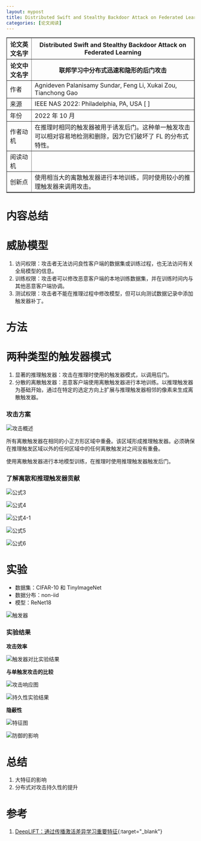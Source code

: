 ```yaml
---
layout: mypost
title: Distributed Swift and Stealthy Backdoor Attack on Federated Learning
categories: [论文阅读]
---
```


<table border="1">
    <tr>
        <th>论文英文名字</th>
        <th>Distributed Swift and Stealthy Backdoor Attack on Federated Learning</th>
    </tr>
    <tr>
        <th>论文中文名字</th>
        <th>联邦学习中分布式迅速和隐形的后门攻击</th>
    </tr>
    <tr>
        <td>作者</td>
        <td>Agnideven Palanisamy Sundar, Feng Li, Xukai Zou, Tianchong Gao</td>
    </tr>
    <tr>
        <td>来源</td>
        <td>IEEE NAS 2022: Philadelphia, PA, USA [ ]</td>
    </tr>
    <tr>
        <td>年份</td>
        <td>2022 年 10 月</td>
    </tr>
    <tr>
        <td>作者动机</td>
        <td>在推理时相同的触发器被用于诱发后门。这种单一触发攻击可以相对容易地检测和删除，因为它们破坏了 FL 的分布式特性。</td>
    </tr>
    <tr>
        <td>阅读动机</td>
        <td></td>
    </tr>
    <tr>
        <td>创新点</td>
        <td>使用相当大的离散触发器进行本地训练，同时使用较小的推理触发器来调用攻击。</td>
    </tr>
</table>

# 内容总结

# 威胁模型

1. 访问权限：攻击者无法访问良性客户端的数据集或训练过程，也无法访问有关全局模型的信息。
2. 训练权限：攻击者可以修改恶意客户端的本地训练数据集，并在训练时间内与其他恶意客户端协调。
3. 测试权限：攻击者不能在推理过程中修改模型，但可以向测试数据记录中添加触发器补丁。

# 方法

# 两种类型的触发器模式

1. 显著的推理触发器：攻击在推理时使用的触发器模式，以调用后门。
2. 分散的离散触发器：恶意客户端使用离散触发器进行本地训练。以推理触发器为基础开始，通过在特定的选定方向上扩展与推理触发器相邻的像素来生成离散触发器。

### 攻击方案

![攻击概述](攻击概述.png)

所有离散触发器在相同的小正方形区域中重叠。该区域形成推理触发器。必须确保在推理触发区域以外的任何区域中的任何离散触发对之间没有重叠。

使用离散触发器进行本地模型训练，在推理时使用推理触发器触发后门。

### 了解离散和推理触发器贡献

![公式3](公式3.png)

![公式4](公式4.png)

![公式4-1](公式4-1.png)

![公式5](公式5.png)

![公式6](公式6.png)

# 实验

+ 数据集：CIFAR-10 和 TinyImageNet
+ 数据分布：non-iid
+ 模型：ReNet18

![触发器](触发器.png)

### 实验结果

**攻击效率**

![触发器对比实验结果](触发器对比实验结果.png)

**与单触发攻击的比较**

![攻击响应图](攻击响应图.png)

![持久性实验结果](持久性实验结果.png)

**隐蔽性**

![特征图](特征图.png)

![防御的影响](防御的影响.png)

# 总结

1. 大特征的影响
2. 分布式对攻击持久性的提升

# 参考

1. [DeepLIFT：通过传播激活差异学习重要特征](https://www.modb.pro/db/175986){:target="_blank"}